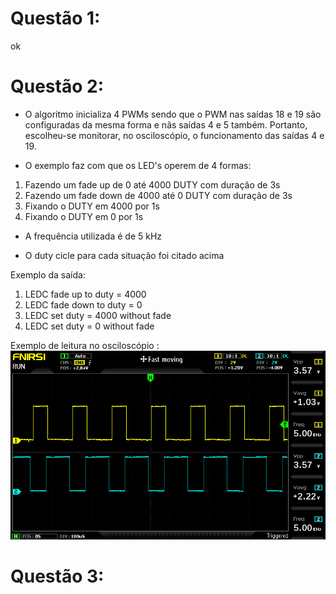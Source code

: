 # Questão 1: 
ok

# Questão 2: 
- O algoritmo inicializa 4 PWMs sendo que o PWM nas saídas 18 e 19 são configuradas da mesma forma e nãs saídas 4 e 5 também. Portanto, escolheu-se monitorar, no osciloscópio, o funcionamento das saídas 4 e 19.

- O exemplo faz com que os LED's operem de 4 formas:
1. Fazendo um fade up de 0 até 4000 DUTY com duração de 3s
2. Fazendo um fade down de 4000 até 0 DUTY com duração de 3s
3. Fixando o DUTY em 4000 por 1s
4. Fixando o DUTY em 0 por 1s

- A frequência utilizada é de 5 kHz

- O duty cicle para cada situação foi citado acima

Exemplo da saída:

1. LEDC fade up to duty = 4000
2. LEDC fade down to duty = 0
3. LEDC set duty = 4000 without fade
4. LEDC set duty = 0 without fade

Exemplo de leitura no osciloscópio :
![alt text](img/2.bmp)

# Questão 3:

